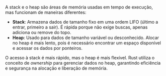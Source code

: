 A stack e o heap são áreas de memória usadas em tempo de execução, mas funcionam de maneiras diferentes:

- **Stack**: Armazena dados de tamanho fixo em uma ordem LIFO (último a entrar, primeiro a sair). É rápida porque não exige buscas, apenas adiciona ou remove do topo.
- **Heap**: Usado para dados de tamanho variável ou desconhecido. Alocar no heap é mais lento, pois é necessário encontrar um espaço disponível e acessar os dados por ponteiros.

O acesso à stack é mais rápido, mas o heap é mais flexível. Rust utiliza o conceito de _ownership_ para gerenciar dados no heap, garantindo eficiência e segurança na alocação e liberação de memória.